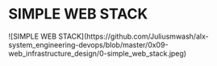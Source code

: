 <h1>SIMPLE WEB STACK</h1>
![SIMPLE WEB STACK](https://github.com/Juliusmwash/alx-system_engineering-devops/blob/master/0x09-web_infrastructure_design/0-simple_web_stack.jpeg)

